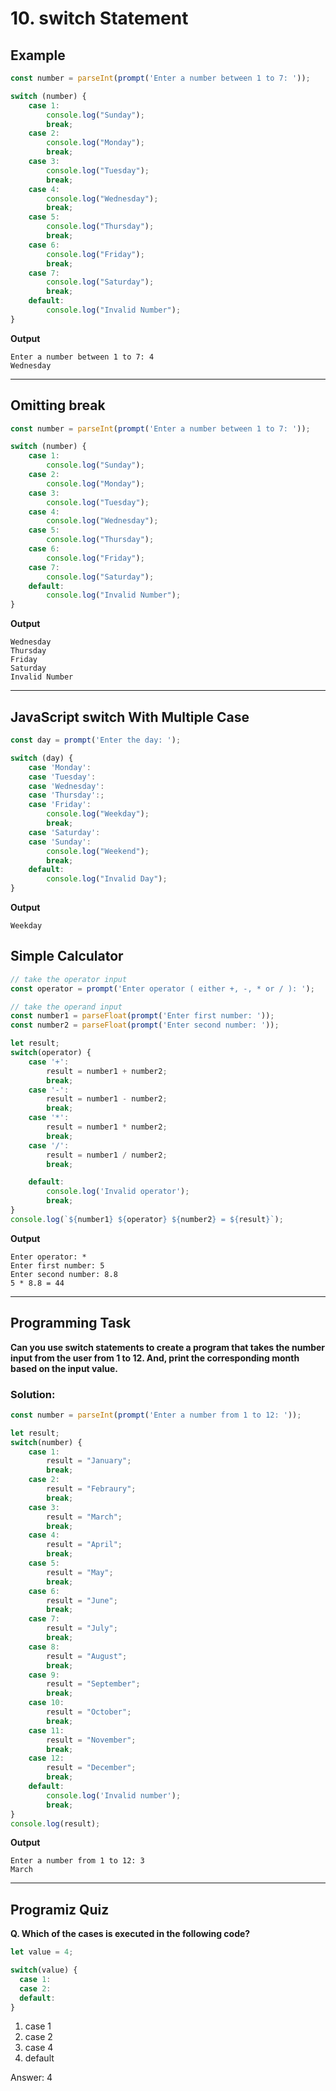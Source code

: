 # 10. switch Statement
## Example
```js
const number = parseInt(prompt('Enter a number between 1 to 7: '));

switch (number) {
    case 1:
        console.log("Sunday");
        break;
    case 2:
        console.log("Monday");
        break;
    case 3:
        console.log("Tuesday");
        break;
    case 4:
        console.log("Wednesday");
        break;
    case 5:
        console.log("Thursday");
        break;
    case 6:
        console.log("Friday");
        break;
    case 7:
        console.log("Saturday");
        break;
    default:
        console.log("Invalid Number");
}
```
**Output**
```
Enter a number between 1 to 7: 4
Wednesday
```
***
## Omitting break
```js
const number = parseInt(prompt('Enter a number between 1 to 7: '));

switch (number) {
    case 1:
        console.log("Sunday");
    case 2:
        console.log("Monday");
    case 3:
        console.log("Tuesday");
    case 4:
        console.log("Wednesday");
    case 5:
        console.log("Thursday");
    case 6:
        console.log("Friday");
    case 7:
        console.log("Saturday");
    default:
        console.log("Invalid Number");
}
```
**Output**
```
Wednesday
Thursday
Friday
Saturday
Invalid Number
```
***
## JavaScript switch With Multiple Case
```js
const day = prompt('Enter the day: ');

switch (day) {
    case 'Monday':
    case 'Tuesday':
    case 'Wednesday':
    case 'Thursday':;
    case 'Friday':
        console.log("Weekday");
        break;
    case 'Saturday':
    case 'Sunday':
        console.log("Weekend");
        break;
    default:
        console.log("Invalid Day");
}
```
**Output**
```
Weekday
```
## Simple Calculator
```js
// take the operator input
const operator = prompt('Enter operator ( either +, -, * or / ): ');

// take the operand input
const number1 = parseFloat(prompt('Enter first number: '));
const number2 = parseFloat(prompt('Enter second number: '));

let result;
switch(operator) {
    case '+':
        result = number1 + number2;
        break;
    case '-':
        result = number1 - number2;
        break;
    case '*':
        result = number1 * number2;
        break;
    case '/':
        result = number1 / number2;
        break;

    default:
        console.log('Invalid operator');
        break;
}
console.log(`${number1} ${operator} ${number2} = ${result}`);
```
**Output**
```
Enter operator: *
Enter first number: 5
Enter second number: 8.8
5 * 8.8 = 44
```
***
## Programming Task
**Can you use switch statements to create a program that takes the number input from the user from 1 to 12. And, print the corresponding month based on the input value.**
### Solution:
```js
const number = parseInt(prompt('Enter a number from 1 to 12: '));

let result;
switch(number) {
    case 1:
        result = "January";
        break;
    case 2:
        result = "Febraury";
        break;
    case 3:
        result = "March";
        break;
    case 4:
        result = "April";
        break;
    case 5:
        result = "May";
        break;
    case 6:
        result = "June";
        break;
    case 7:
        result = "July";
        break;
    case 8:
        result = "August";
        break;
    case 9:
        result = "September";
        break;
    case 10:
        result = "October";
        break;
    case 11:
        result = "November";
        break;
    case 12:
        result = "December";
        break;
    default:
        console.log('Invalid number');
        break;
}
console.log(result);
```
**Output**
```
Enter a number from 1 to 12: 3
March
```
***
## Programiz Quiz 
**Q. Which of the cases is executed in the following code?**
```js
let value = 4;

switch(value) {
  case 1:
  case 2:
  default:
}
```
1. case 1
2. case 2
3. case 4
4. default

Answer: 4
